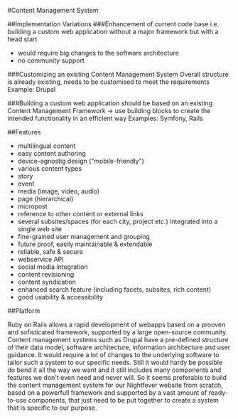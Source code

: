 #Content Management System

##Implementation Variations
###Enhancement of current code base
i.e. building a custom web application without a major framework but with a head start

* would require big changes to the software architecture
* no community support

###Customizing an existing Content Management System
Overall structure is already existing, needs to be customised to meet the requirements
Example: Drupal 

###Building a custom web application
should be based on an existing Content Management Framework -> use building blocks to create the intended functionality in an efficient way
Examples: Symfony, Rails

##Features
* multilingual content
* easy content authoring
* device-agnostig design ("mobile-friendly")
* various content types
 * story
 * event
 * media (image, video, audio)
 * page (hierarchical)
 * micropost
  * reference to other content or external links
* several subsites/spaces (for each city, project etc.) integrated into a single web site
* fine-grained user management and grouping
* future proof, easily maintainable & extendable
* reliable, safe & secure
* webservice API
* social media integration
* content revisioning
* content syndication
* enhanced search feature (including facets, subsites, rich content)
* good usability & accessibility

##Platform

Ruby on Rails allows a rapid development of webapps based on a prooven and sofisticated framework, supported by a large open-source community.
Content management systems such as Drupal have a pre-defined structure of their data model, software architecture, information architecture and user guidance. It would require a lot of changes to the underlying software to tailor such a system to our specific needs.
Still it would hardy be possible do bend it all the way we want and it still includes many components and features we don't even need and never will.
So it seems preferable to build the content management system for our Nightfever website from scratch, based on a powerfull framework and supported by a vast amount of ready-to-use components, that just need to be put together to create a system that is specific to our purpose.
